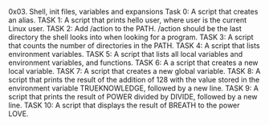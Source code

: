0x03. Shell, init files, variables and expansions
Task 0: A script that creates an alias.
TASK 1: A script that prints hello user, where user is the current Linux user.
TASK 2: Add /action to the PATH. /action should be the last directory the shell looks into when looking for a program.
TASK 3: A script that counts the number of directories in the PATH.
TASK 4: A script that lists environment variables.
TASK 5: A script that lists all local variables and environment variables, and functions.
TASK 6: A a script that creates a new local variable.
TASK 7: A script that creates a new global variable.
TASK 8: A script that prints the result of the addition of 128 with the value stored in the environment variable TRUEKNOWLEDGE, followed by a new line.
TASK 9: A script that prints the result of POWER divided by DIVIDE, followed by a new line.
TASK 10: A script that displays the result of BREATH to the power LOVE.
